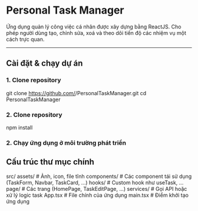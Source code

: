# Personal Task Manager

Ứng dụng quản lý công việc cá nhân được xây dựng bằng ReactJS. Cho phép người dùng tạo, chỉnh sửa, xoá và theo dõi tiến độ các nhiệm vụ một cách trực quan.

---

## Cài đặt & chạy dự án

### 1. Clone repository

git clone https://github.com/<your-username>/PersonalTaskManager.git
cd PersonalTaskManager

### 2. Clone repository

npm install

### 2. Chạy ứng dụng ở môi trường phát triển

## Cấu trúc thư mục chính

src/
assets/ # Ảnh, icon, file tĩnh
components/ # Các component tái sử dụng (TaskForm, Navbar, TaskCard, ...)
hooks/ # Custom hook như useTask, ...
page/ # Các trang (HomePage, TaskEditPage, ...)
services/ # Gọi API hoặc xử lý logic task
App.tsx # File chính của ứng dụng
main.tsx # Điểm khởi tạo ứng dụng
